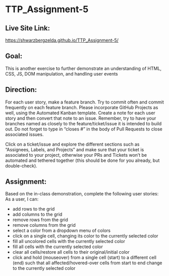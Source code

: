 # TTP_Assignment-5

## Live Site Link: 
https://shwarzbergzelda.github.io/TTP_Assignment-5/

## Goal:
This is another exercise to further demonstrate an understanding of HTML, CSS, JS, DOM manipulation, and handling user events

## Direction:
For each user story, make a feature branch. Try to commit often and commit frequently on each feature branch. Please incorporate GitHub Projects as well, using the Automated Kanban template. Create a note for each user story and then convert that note to an issue. Remember, try to have your branches named as closely to the feature/ticket/issue it is intended to build out. Do not forget to type in “closes #” in the body of Pull Requests to close associated issues. 

Click on a ticket/issue and explore the different sections such as “Assignees, Labels, and Projects” and make sure that your ticket is associated to your project, otherwise your PRs and Tickets won’t be automated and tethered together (this should be done for you already, but double-check).

## Assignment:
Based on the in-class demonstration, complete the following user stories:
As a user, I can:
* add rows to the grid
* add columns to the grid
* remove rows from the grid
* remove columns from the grid
* select a color from a dropdown menu of colors
* click on a single cell, changing its color to the currently selected color
* fill all uncolored cells with the currently selected color
* fill all cells with the currently selected color
* clear all cells/restore all cells to their original/initial color
* click and hold (mouseover) from a single cell (start) to a different cell (end) such that all affected/hovered-over cells from start to end change to the currently selected color

